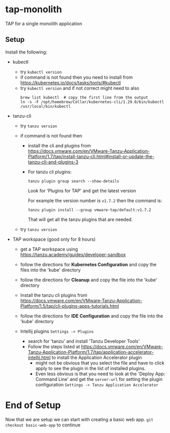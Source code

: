 # tap-monolith

TAP for a single monolith application

## Setup

Install the following:

- kubectl

    - try `kubectl version`
    - if command is not found then you need to install from https://kubernetes.io/docs/tasks/tools/#kubectl
    - try `kubectl version` and if not correct might need to also
      ```
      brew list kubectl  # copy the first line from the output
      ln -s -F /opt/homebrew/Cellar/kubernetes-cli/1.29.0/bin/kubectl /usr/local/bin/kubectl
      ```
- tanzu-cli

  - try `tanzu version`
  - if command is not found then
    
    - install the cli and plugins from https://docs.vmware.com/en/VMware-Tanzu-Application-Platform/1.7/tap/install-tanzu-cli.html#install-or-update-the-tanzu-cli-and-plugins-3
    - For tanzu cli plugins:
 
      `tanzu plugin group search --show-details`

      Look for 'Plugins for TAP' and get the latest version

      For example the version number is `v1.7.2` then the command is:

      `tanzu plugin install --group vmware-tap/default:v1.7.2`

      That will get all the tanzu plugins that are needed.
  - try `tanzu version`
  

- TAP workspace (good only for 8 hours)
    
  - get a TAP workspace using https://tanzu.academy/guides/developer-sandbox
  - follow the directions for **Kubernetes Configuration** and copy the files into the 'kube' directory
  - follow the directions for **Cleanup** and copy the file into the 'kube' directory
  - Install the tanzu cli plugins from https://docs.vmware.com/en/VMware-Tanzu-Application-Platform/1.5/tap/cli-plugins-apps-tutorials.html

  - follow the directions for **IDE Configuration** and copy the file into the 'kube' directory
  - Intellij plugins `Settings -> Plugins`
    - search for 'tanzu' and install 'Tanzu Developer Tools'
    - Follow the steps listed at https://docs.vmware.com/en/VMware-Tanzu-Application-Platform/1.7/tap/application-accelerator-intellij.html to install the Application Accelerator plugin
      - might not be obvious that you select the file and have to click apply to see the plugin in the list of installed plugins.
      - Even less obvious is that you need to look at the 'Deploy App: Command Line' and get the `server-url` for setting the plugin
      configuration `Settings -> Tanzu Application Accelerator`

# End of Setup

Now that we are setup we can start with creating a basic web app.
`git checkout basic-web-app` to continue